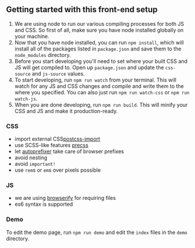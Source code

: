 ## Getting started with this front-end setup

1. We are using node to run our various compiling processes for both JS and CSS. So first of all, make sure you have node installed globally on your machine.
2. Now that you have node installed, you can run `npm install`, which will install all of the packages listed in `package.json` and save them to the `node_modules` directory.
3. Before you start developing you'll need to set where your built CSS and JS will get compiled to. Open up `package.json` and update the `css-source` and `js-source` values. 
4. To start developing, run `npm run watch` from your terminal. This will watch for any JS and CSS changes and compile and write them to the where you specified. You can also just run `npm run watch-css` or `npm run watch-js`.
5. When you are done developing, run `npm run build`. This will minify your CSS and JS and make it production-ready.

### CSS
- import external CSS[postcss-import](https://github.com/postcss/postcss-import)
- use SCSS-like features [precss](https://github.com/jonathantneal/precss)
- let [autoprefixer](https://github.com/postcss/autoprefixer) take care of browser prefixes
- avoid nesting
- avoid `important!`
- use `rem`s or `em`s over pixels possible

### JS
- we are using [browserify](https://github.com/browserify/browserify#usage) for requiring files
- es6 syntax is supported

### Demo
To edit the demo page, run `npm run demo` and edit the `index` files in the `demo` directory.
